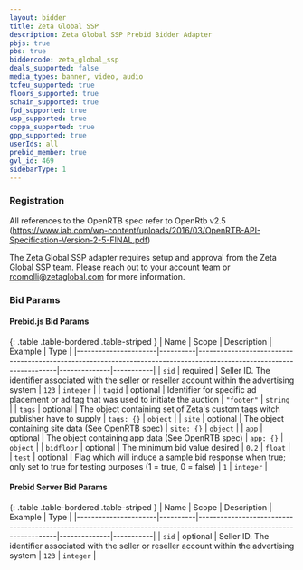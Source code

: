 ```yaml
---
layout: bidder
title: Zeta Global SSP
description: Zeta Global SSP Prebid Bidder Adapter
pbjs: true
pbs: true
biddercode: zeta_global_ssp
deals_supported: false
media_types: banner, video, audio
tcfeu_supported: true
floors_supported: true
schain_supported: true
fpd_supported: true
usp_supported: true
coppa_supported: true
gpp_supported: true
userIds: all
prebid_member: true
gvl_id: 469
sidebarType: 1
---
```


### Registration

All references to the OpenRTB spec refer to OpenRtb v2.5 (<https://www.iab.com/wp-content/uploads/2016/03/OpenRTB-API-Specification-Version-2-5-FINAL.pdf>)

The Zeta Global SSP adapter requires setup and approval from the Zeta Global SSP team. Please reach out to your account team or <rcomolli@zetaglobal.com> for more information.

### Bid Params

#### Prebid.js Bid Params

{: .table .table-bordered .table-striped }
| Name                 | Scope    | Description                                                                                                         | Example      | Type      |
|----------------------|----------|---------------------------------------------------------------------------------------------------------------------|--------------|-----------|
| `sid`                | required | Seller ID. The identifier associated with the seller or reseller account within the advertising system              | `123`        | `integer` |
| `tagid`              | optional | Identifier for specific ad placement or ad tag that was used to initiate the auction                                | `"footer"`   | `string`  |
| `tags`               | optional | The object containing set of  Zeta's custom tags witch publisher have to supply                                     | `tags: {}`   | `object`  |
| `site`               | optional | The object containing site data (See OpenRTB spec)                                                                  | `site: {}`   | `object`  |
| `app`                | optional | The object containing app data (See OpenRTB spec)                                                                   | `app: {}`    | `object`  |
| `bidfloor`           | optional | The minimum bid value desired                                                                                       | `0.2`        | `float`   |
| `test`               | optional | Flag which will induce a sample bid response when true; only set to true for testing purposes (1 = true, 0 = false) | `1`          | `integer` |

#### Prebid Server Bid Params

{: .table .table-bordered .table-striped }
| Name                 | Scope    | Description                                                                                                         | Example      | Type      |
|----------------------|----------|---------------------------------------------------------------------------------------------------------------------|--------------|-----------|
| `sid`                | optional | Seller ID. The identifier associated with the seller or reseller account within the advertising system              | `123`        | `integer` |
